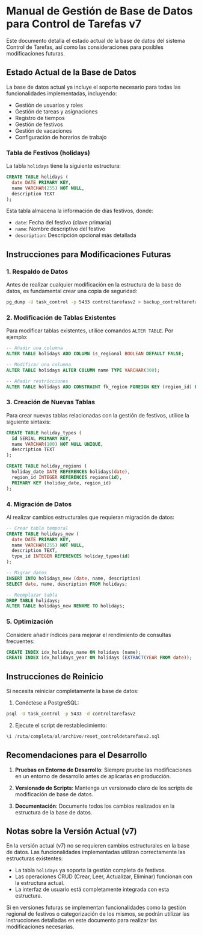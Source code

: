 
# Manual de Gestión de Base de Datos para Control de Tarefas v7

Este documento detalla el estado actual de la base de datos del sistema Control de Tarefas, así como las consideraciones para posibles modificaciones futuras.

## Estado Actual de la Base de Datos

La base de datos actual ya incluye el soporte necesario para todas las funcionalidades implementadas, incluyendo:

- Gestión de usuarios y roles
- Gestión de tareas y asignaciones
- Registro de tiempos
- Gestión de festivos
- Gestión de vacaciones
- Configuración de horarios de trabajo

### Tabla de Festivos (holidays)

La tabla `holidays` tiene la siguiente estructura:

```sql
CREATE TABLE holidays (
  date DATE PRIMARY KEY,
  name VARCHAR(255) NOT NULL,
  description TEXT
);
```

Esta tabla almacena la información de días festivos, donde:
- `date`: Fecha del festivo (clave primaria)
- `name`: Nombre descriptivo del festivo
- `description`: Descripción opcional más detallada

## Instrucciones para Modificaciones Futuras

### 1. Respaldo de Datos

Antes de realizar cualquier modificación en la estructura de la base de datos, es fundamental crear una copia de seguridad:

```bash
pg_dump -U task_control -p 5433 controltarefasv2 > backup_controltarefasv2_$(date +%Y%m%d).sql
```

### 2. Modificación de Tablas Existentes

Para modificar tablas existentes, utilice comandos `ALTER TABLE`. Por ejemplo:

```sql
-- Añadir una columna
ALTER TABLE holidays ADD COLUMN is_regional BOOLEAN DEFAULT FALSE;

-- Modificar una columna
ALTER TABLE holidays ALTER COLUMN name TYPE VARCHAR(300);

-- Añadir restricciones
ALTER TABLE holidays ADD CONSTRAINT fk_region FOREIGN KEY (region_id) REFERENCES regions(id);
```

### 3. Creación de Nuevas Tablas

Para crear nuevas tablas relacionadas con la gestión de festivos, utilice la siguiente sintaxis:

```sql
CREATE TABLE holiday_types (
  id SERIAL PRIMARY KEY,
  name VARCHAR(100) NOT NULL UNIQUE,
  description TEXT
);

CREATE TABLE holiday_regions (
  holiday_date DATE REFERENCES holidays(date),
  region_id INTEGER REFERENCES regions(id),
  PRIMARY KEY (holiday_date, region_id)
);
```

### 4. Migración de Datos

Al realizar cambios estructurales que requieran migración de datos:

```sql
-- Crear tabla temporal
CREATE TABLE holidays_new (
  date DATE PRIMARY KEY,
  name VARCHAR(255) NOT NULL,
  description TEXT,
  type_id INTEGER REFERENCES holiday_types(id)
);

-- Migrar datos
INSERT INTO holidays_new (date, name, description)
SELECT date, name, description FROM holidays;

-- Reemplazar tabla
DROP TABLE holidays;
ALTER TABLE holidays_new RENAME TO holidays;
```

### 5. Optimización

Considere añadir índices para mejorar el rendimiento de consultas frecuentes:

```sql
CREATE INDEX idx_holidays_name ON holidays (name);
CREATE INDEX idx_holidays_year ON holidays (EXTRACT(YEAR FROM date));
```

## Instrucciones de Reinicio

Si necesita reiniciar completamente la base de datos:

1. Conéctese a PostgreSQL:
```bash
psql -U task_control -p 5433 -d controltarefasv2
```

2. Ejecute el script de restablecimiento:
```sql
\i /ruta/completa/al/archivo/reset_controldetarefasv2.sql
```

## Recomendaciones para el Desarrollo

1. **Pruebas en Entorno de Desarrollo**: Siempre pruebe las modificaciones en un entorno de desarrollo antes de aplicarlas en producción.

2. **Versionado de Scripts**: Mantenga un versionado claro de los scripts de modificación de base de datos.

3. **Documentación**: Documente todos los cambios realizados en la estructura de la base de datos.

## Notas sobre la Versión Actual (v7)

En la versión actual (v7) no se requieren cambios estructurales en la base de datos. Las funcionalidades implementadas utilizan correctamente las estructuras existentes:

- La tabla `holidays` ya soporta la gestión completa de festivos.
- Las operaciones CRUD (Crear, Leer, Actualizar, Eliminar) funcionan con la estructura actual.
- La interfaz de usuario está completamente integrada con esta estructura.

Si en versiones futuras se implementan funcionalidades como la gestión regional de festivos o categorización de los mismos, se podrán utilizar las instrucciones detalladas en este documento para realizar las modificaciones necesarias.
